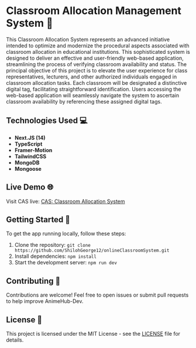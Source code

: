 # Classroom Allocation Management System 🌟

This Classroom Allocation System represents an advanced initiative intended to optimize and modernize the procedural aspects associated with classroom allocation in
educational institutions. This sophisticated system is designed to deliver an effective and user-friendly web-based application, streamlining the process of verifying
classroom availability and status. The principal objective of this project is to elevate the user experience for class representatives, lecturers, and other authorized
individuals engaged in classroom allocation tasks. Each classroom will be designated a distinctive digital tag, facilitating straightforward identification. Users
accessing the web-based application will seamlessly navigate the system to ascertain classroom availability by referencing these assigned digital tags.

## Technologies Used 💻

- **Next.JS (14)**
- **TypeScript**
- **Framer-Motion**
- **TailwindCSS**
- **MongoDB**
- **Mongoose**

## Live Demo 🌐

Visit CAS live: [CAS: Classroom Allocation System](https://cas.vercel.app)

## Getting Started 🏁

To get the app running locally, follow these steps:

1. Clone the repository: `git clone https://github.com/ShilohGeorge12/onlineClassroomSystem.git`
2. Install dependencies: `npm install`
3. Start the development server: `npm run dev`

## Contributing 🤝

Contributions are welcome! Feel free to open issues or submit pull requests to help improve AnimeHub-Dev.

## License 📄

This project is licensed under the MIT License - see the [LICENSE](LICENSE) file for details.

